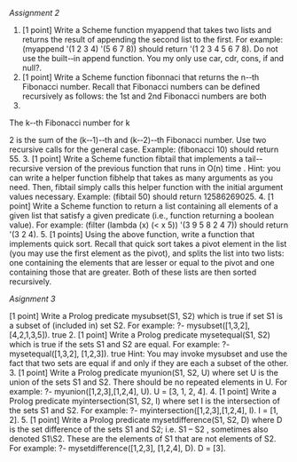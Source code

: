 *Assignment 2*

1. [1
point]
Write
a
Scheme
function
myappend
that
takes
two
lists
and
returns
the
result
of
appending
the
second
list
to
the
first.
For
example:
(myappend '(1 2 3 4) '(5 6 7 8))
should
return
'(1 2 3 4 5 6 7 8).
Do
not
use
the
built-­‐in
append
function.
You
my
only
use
car,
cdr,
cons,
if
and
null?.
2. [1
point]
Write
a
Scheme
function
fibonnaci
that
returns
the
n-­‐th
Fibonacci
number.
Recall
that
Fibonacci
numbers
can
be
defined
recursively
as
follows:
the
1st
and
2nd
Fibonacci
numbers
are
both
1.
The
k-­‐th
Fibonacci
number
for
k
>
2
is
the
sum
of
the
(k-­‐1)-­‐th
and
(k-­‐2)-­‐th
Fibonacci
number.
Use
two
recursive
calls
for
the
general
case.
Example:
(fibonacci 10)
should
return
55.
3. [1
point]
Write
a
Scheme
function
fibtail
that
implements
a
tail-­‐recursive
version
of
the
previous
function
that
runs
in
O(n)
time
.
Hint:
you
can
write
a
helper
function
fibhelp
that
takes
as
many
arguments
as
you
need.
Then,
fibtail
simply
calls
this
helper
function
with
the
initial
argument
values
necessary.
Example:
(fibtail 50)
should
return
12586269025.
4. [1
point]
Write
a
Scheme
function
to
return
a
list
containing
all
elements
of
a
given
list
that
satisfy
a
given
predicate
(i.e.,
function
returning
a
boolean
value).
For
example:
(filter (lambda (x) (< x 5)) '(3 9 5 8 2 4 7))
should
return
'(3 2 4).
5. [1
points]
Using
the
above
function,
write
a
function
that
implements
quick
sort.
Recall
that
quick
sort
takes
a
pivot
element
in
the
list
(you
may
use
the
first
element
as
the
pivot),
and
splits
the
list
into
two
lists:
one
containing
the
elements
that
are
lesser
or
equal
to
the
pivot
and
one
containing
those
that
are
greater.
Both
of
these
lists
are
then
sorted
recursively.



*Asignment 3*

[1
point]
Write
a
Prolog
predicate
mysubset(S1, S2)
which
is
true
if
set
S1
is
a
subset
of
(included
in)
set
S2.
For
example:
?- mysubset([1,3,2], [4,2,1,3,5]).
true
2. [1
point]
Write
a
Prolog
predicate
mysetequal(S1, S2)
which
is
true
if
the
sets
S1
and
S2
are
equal.
For
example:
?- mysetequal([1,3,2], [1,2,3]).
true
Hint:
You
may
invoke
mysubset
and
use
the
fact
that
two
sets
are
equal
if
and
only
if
they
are
each
a
subset
of
the
other.
3. [1
point]
Write
a
Prolog
predicate
myunion(S1, S2, U)
where
set
U
is
the
union
of
the
sets
S1
and
S2.
There
should
be
no
repeated
elements
in
U.
For
example:
?- myunion([1,2,3],[1,2,4], U).
U = [3, 1, 2, 4].
4. [1
point]
Write
a
Prolog
predicate
myintersection(S1, S2, I)
where
set
I
is
the
intersection
of
the
sets
S1
and
S2.
For
example:
?- myintersection([1,2,3],[1,2,4], I).
I = [1, 2].
5. [1
point]
Write
a
Prolog
predicate
mysetdifference(S1, S2, D)
where
D
is
the
set
difference
of
the
sets
S1
and
S2;
i.e.
S1
–
S2
,
sometimes
also
denoted
S1\S2.
These
are
the
elements
of
S1
that
are
not
elements
of
S2.
For
example:
?- mysetdifference([1,2,3], [1,2,4], D).
D = [3].
